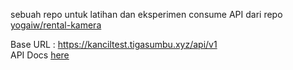 sebuah repo untuk latihan dan eksperimen consume API dari repo [yogaiw/rental-kamera](https://github.com/yogaiw/rental-kamera)

Base URL : https://kanciltest.tigasumbu.xyz/api/v1 <br>
API Docs [here](https://github.com/yogaiw/rental-kamera#api)
